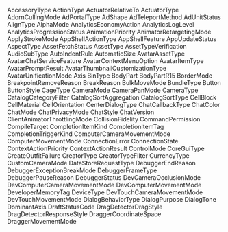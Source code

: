 AccessoryType
ActionType
ActuatorRelativeTo
ActuatorType
AdornCullingMode
AdPortalType
AdShape
AdTeleportMethod
AdUnitStatus
AlignType
AlphaMode
AnalyticsEconomyAction
AnalyticsLogLevel
AnalyticsProgressionStatus
AnimationPriority
AnimatorRetargetingMode
ApplyStrokeMode
AppShellActionType
AppShellFeature
AppUpdateStatus
AspectType
AssetFetchStatus
AssetType
AssetTypeVerification
AudioSubType
AutoIndentRule
AutomaticSize
AvatarAssetType
AvatarChatServiceFeature
AvatarContextMenuOption
AvatarItemType
AvatarPromptResult
AvatarThumbnailCustomizationType
AvatarUnificationMode
Axis
BinType
BodyPart
BodyPartR15
BorderMode
BreakpointRemoveReason
BreakReason
BulkMoveMode
BundleType
Button
ButtonStyle
CageType
CameraMode
CameraPanMode
CameraType
CatalogCategoryFilter
CatalogSortAggregation
CatalogSortType
CellBlock
CellMaterial
CellOrientation
CenterDialogType
ChatCallbackType
ChatColor
ChatMode
ChatPrivacyMode
ChatStyle
ChatVersion
ClientAnimatorThrottlingMode
CollisionFidelity
CommandPermission
CompileTarget
CompletionItemKind
CompletionItemTag
CompletionTriggerKind
ComputerCameraMovementMode
ComputerMovementMode
ConnectionError
ConnectionState
ContextActionPriority
ContextActionResult
ControlMode
CoreGuiType
CreateOutfitFailure
CreatorType
CreatorTypeFilter
CurrencyType
CustomCameraMode
DataStoreRequestType
DebuggerEndReason
DebuggerExceptionBreakMode
DebuggerFrameType
DebuggerPauseReason
DebuggerStatus
DevCameraOcclusionMode
DevComputerCameraMovementMode
DevComputerMovementMode
DeveloperMemoryTag
DeviceType
DevTouchCameraMovementMode
DevTouchMovementMode
DialogBehaviorType
DialogPurpose
DialogTone
DominantAxis
DraftStatusCode
DragDetectorDragStyle
DragDetectorResponseStyle
DraggerCoordinateSpace
DraggerMovementMode
